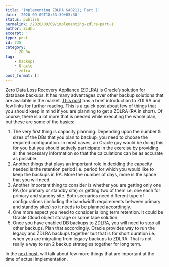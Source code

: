 ```yaml
---
title: 'Implementing ZDLRA &#8211; Part 1'
date: '2020-09-09T18:33:39+05:30'
status: publish
permalink: /2020/09/09/implementing-zdlra-part-1
author: Sidhu
excerpt: ''
type: post
id: 735
category:
    - ZDLRA
tag:
    - backups
    - Oracle
    - zdlra
post_format: []
---
```

Zero Data Loss Recovery Appliance (ZDLRA) is Oracle’s solution for database backups. It has many advantages over other backup solutions that are available in the market. [This post](https://blogs.oracle.com/frankwickham/zero-data-loss-recovery-appliance-zdlra) has a brief introduction to ZDLRA and few links for further reading. This is a quick post about few of things that you should keep in mind if you are planning to get a ZDLRA (RA in short). Of course, there is a lot more that is needed while executing the whole plan, but these are some of the basics:

1. The very first thing is capacity planning. Depending upon the number &amp; sizes of the DBs that you plan to backup, you need to choose the required configuration. In most cases, an Oracle guy would be doing this for you but you should actively participate in the exercise by providing all the necessary information so that the calculations can be as accurate as possible.
2. Another things that plays an important role in deciding the capacity needed is the retention period i.e. period for which you would like to keep the backups in RA. More the number of days, more is the space that you will need.
3. Another important thing to consider is whether you are getting only one RA (for primary or standby site) or getting two of them i.e. one each for primary and standby site. Both scenarios need different type of configurations (including the bandwidth requirements between primary and standby sites) so it needs to be planned accordingly.
4. One more aspect you need to consider is long term retention. It could be Oracle Cloud object storage or some tape solution.
5. Once you have enabled DB backups to ZDLRA, you will need to stop all other backups. Plan that accordingly. Oracle provides way to run the legacy and ZDLRA backups together but that is for short duration i.e. when you are migrating from legacy backups to ZDLRA. That is not really a way to run 2 backup strategies together for long term.

In the [next post](https://amardeepsidhu.com/blog/2020/10/06/implementing-zdlra-part-2/), will talk about few more things that are important at the time of actual implementation.